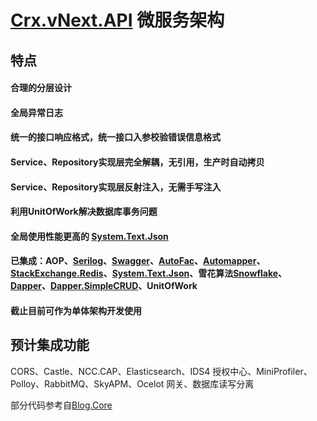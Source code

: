 # [Crx.vNext.API](https://github.com/as260405901/Crx.vNext.API) 微服务架构

## 特点
#### 合理的分层设计
#### 全局异常日志
#### 统一的接口响应格式，统一接口入参校验错误信息格式
#### Service、Repository实现层完全解耦，无引用，生产时自动拷贝
#### Service、Repository实现层反射注入，无需手写注入
#### 利用UnitOfWork解决数据库事务问题
#### 全局使用性能更高的 [System.Text.Json](https://github.com/dotnet/runtime/tree/master/src/libraries/System.Text.Json)
#### 已集成：AOP、[Serilog](https://github.com/serilog/serilog)、[Swagger](https://github.com/domaindrivendev/Swashbuckle.AspNetCore)、[AutoFac](https://github.com/autofac/Autofac)、[Automapper](https://github.com/AutoMapper/AutoMapper)、[StackExchange.Redis](https://github.com/StackExchange/StackExchange.Redis/)、[System.Text.Json](https://github.com/dotnet/runtime/tree/master/src/libraries/System.Text.Json)、雪花算法[Snowflake](https://github.com/stulzq/snowflake-net)、[Dapper](https://github.com/StackExchange/Dapper)、[Dapper.SimpleCRUD](https://github.com/ericdc1/Dapper.SimpleCRUD/)、UnitOfWork
#### 截止目前可作为单体架构开发使用


## 预计集成功能
CORS、Castle、NCC.CAP、Elasticsearch、IDS4 授权中心、MiniProfiler、Polloy、RabbitMQ、SkyAPM、Ocelot 网关、数据库读写分离


部分代码参考自[Blog.Core](https://github.com/anjoy8/Blog.Core)
